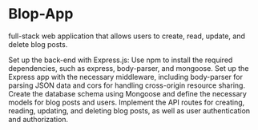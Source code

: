 # Blop-App
full-stack web application that allows users to create, read, update, and delete blog posts.



Set up the back-end with Express.js:
Use npm to install the required dependencies, such as express, body-parser, and mongoose.
Set up the Express app with the necessary middleware, including body-parser for parsing JSON data and cors for handling cross-origin resource sharing.
Create the database schema using Mongoose and define the necessary models for blog posts and users.
Implement the API routes for creating, reading, updating, and deleting blog posts, as well as user authentication and authorization.
